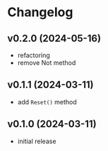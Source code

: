 # Changelog

## v0.2.0 (2024-05-16)

- refactoring
- remove Not method

## v0.1.1 (2024-03-11)

- add `Reset()` method

## v0.1.0 (2024-03-11)

- initial release
